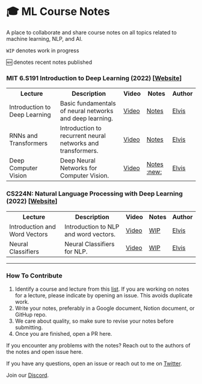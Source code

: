 # 🎓 ML Course Notes
A place to collaborate and share course notes on all topics related to machine learning, NLP, and AI.

`WIP` denotes work in progress

:new: denotes recent notes published

### MIT 6.S191 Introduction to Deep Learning (2022) [[Website](http://introtodeeplearning.com/)]

<table class="tg">
  <tr>
    <th class="tg-yw4l"><b>Lecture</b></th>
    <th class="tg-yw4l"><b>Description</b></th>
    <th class="tg-yw4l"><b>Video</b></th>
    <th class="tg-yw4l"><b>Notes</b></th>
    <th class="tg-yw4l"><b>Author</b></th>
  </tr>
  
  <tr>
    <td class="tg-yw4l">Introduction to Deep Learning</td>
    <td class="tg-yw4l">Basic fundamentals of neural networks and deep learning.</td>
    <td class="tg-yw4l"><a href="https://youtu.be/7sB052Pz0sQ">Video<a></td>
    <td class="tg-yw4l"><a href="https://fluorescent-handle-278.notion.site/Lecture-1-Intro-to-DL-d4929997a7a34a33a163cf40ba00360b">Notes</a></td>
    <td class="tg-yw4l"><a href="https://twitter.com/omarsar0)">Elvis<a></td>
  </tr>
  <tr>
    <td class="tg-yw4l">RNNs and Transformers</td>
    <td class="tg-yw4l">Introduction to recurrent neural networks and transformers.</td>
    <td class="tg-yw4l"><a href="https://youtu.be/QvkQ1B3FBqA">Video<a></td>
    <td class="tg-yw4l"><a href="https://fluorescent-handle-278.notion.site/Lecture-2-Recurrent-Neural-Networks-and-Transformers-71fb3ba2a24f4b6c8cc77281fc19cfab">Notes</a></td>
    <td class="tg-yw4l"><a href="https://twitter.com/omarsar0)">Elvis<a></td>
  </tr>
  <tr>
    <td class="tg-yw4l">Deep Computer Vision</td>
    <td class="tg-yw4l">Deep Neural Networks for Computer Vision.</td>
    <td class="tg-yw4l"><a href="https://youtu.be/uapdILWYTzE">Video<a></td>
    <td class="tg-yw4l"><a href="https://fluorescent-handle-278.notion.site/Lecture-3-Deep-Computer-Vision-e43a17b50f7e4b5f8393c070b22340a3">Notes :new:</a></td>
    <td class="tg-yw4l"><a href="https://twitter.com/omarsar0)">Elvis<a></td>
  </tr>
</table>

### CS224N: Natural Language Processing with Deep Learning (2022) [[Website](https://www.youtube.com/playlist?list=PLoROMvodv4rOSH4v6133s9LFPRHjEmbmJ)]

<table class="tg">
  <tr>
    <th class="tg-yw4l"><b>Lecture</b></th>
    <th class="tg-yw4l"><b>Description</b></th>
    <th class="tg-yw4l"><b>Video</b></th>
    <th class="tg-yw4l"><b>Notes</b></th>
    <th class="tg-yw4l"><b>Author</b></th>
  </tr>
  
  <tr>
    <td class="tg-yw4l">Introduction and Word Vectors</td>
    <td class="tg-yw4l">Introduction to NLP and word vectors.</td>
    <td class="tg-yw4l"><a href="https://youtu.be/rmVRLeJRkl4">Video<a></td>
    <td class="tg-yw4l"><a href="https://github.com/dair-ai/ML-Course-Notes/issues/3">WIP</a></td>
    <td class="tg-yw4l"><a href="https://twitter.com/omarsar0)">Elvis<a></td>
  </tr>
  <tr>
    <td class="tg-yw4l">Neural Classifiers</td>
    <td class="tg-yw4l">Neural Classifiers for NLP.</td>
    <td class="tg-yw4l"><a href="https://youtu.be/gqaHkPEZAew">Video<a></td>
    <td class="tg-yw4l"><a href="https://github.com/dair-ai/ML-Course-Notes/issues/4">WIP</a></td>
    <td class="tg-yw4l"><a href="https://twitter.com/omarsar0)">Elvis<a></td>
  </tr>
</table>

      
---
### How To Contribute

1) Identify a course and lecture from this [list](https://github.com/dair-ai/ML-YouTube-Courses). If you are working on notes for a lecture, please indicate by opening an issue. This avoids duplicate work. 
2) Write your notes, preferably in a Google document, Notion document, or GitHup repo.
3) We care about quality, so make sure to revise your notes before submitting.
4) Once you are finished, open a PR here.

If you encounter any problems with the notes? Reach out to the authors of the notes and open issue here.

If you have any questions, open an issue or reach out to me on [Twitter](https://twitter.com/omarsar0).

Join our [Discord](https://discord.gg/FzNtjEK9dg). 
